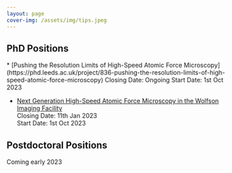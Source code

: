 ```yaml
---
layout: page
cover-img: /assets/img/tips.jpeg
---
```

<h2>PhD Positions</h2>
* [Pushing the Resolution Limits of High-Speed Atomic Force Microscopy](https://phd.leeds.ac.uk/project/836-pushing-the-resolution-limits-of-high-speed-atomic-force-microscopy)   
Closing Date: Ongoing   
Start Date: 1st Oct 2023 

* [Next Generation High-Speed Atomic Force Microscopy in the Wolfson Imaging Facility](https://phd.leeds.ac.uk/project/1299-next-generation-high-speed-atomic-force-microscopy-in-the-wolfson-imaging-facility)   
Closing Date: 11th Jan 2023   
Start Date: 1st Oct 2023 

<h2>Postdoctoral Positions</h2>
Coming early 2023
